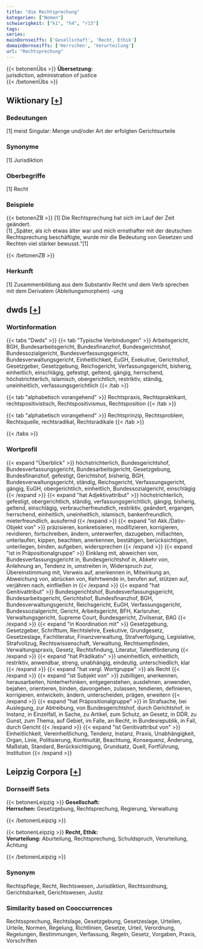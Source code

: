 ```yaml
---
title: "die Rechtsprechung"
kategorien: ["Nomen"]
schwierigkeit: ["k1", "h4", "r13"]
tags:
series:
mainDornseiffs: ['Gesellschaft', 'Recht, Ethik']
domainDornseiffs: ['Herrschen', 'Verurteilung']
url: "Rechtsprechung"
---
```


{{< betonenÜbs >}}
**Übersetzung:**  
jurisdiction, administration of justice  
{{< /betonenÜbs >}}

## Wiktionary [[+](https://de.wiktionary.org/wiki/Rechtsprechung)]

### Bedeutungen
[1] meist Singular: Menge und/oder Art der erfolgten Gerichtsurteile  

### Synonyme
[1] Jurisdiktion  

### Oberbegriffe
[1] Recht  

### Beispiele
{{< betonenZB >}}
[1] Die Rechtsprechung hat sich im Lauf der Zeit geändert.  
[1] „Später, als ich etwas älter war und mich ernsthafter mit der deutschen Rechtsprechung beschäftigte, wurde mir die Bedeutung von Gesetzen und Rechten viel stärker bewusst.“[1]  

{{< /betonenZB >}}
### Herkunft
[1] Zusammenbildung aus dem Substantiv Recht und dem Verb sprechen mit dem Derivatem (Ableitungsmorphem) -ung  



## dwds [[+](https://www.dwds.de/wb/Rechtsprechung)]

### Wortinformation
{{< tabs "Dwds" >}}
{{< tab "Typische Verbindungen" >}}
Arbeitsgericht, BGH, Bundesarbeitsgericht, Bundesfinanzhof, Bundesgerichtshof, Bundessozialgericht, Bundesverfassungsgericht, Bundesverwaltungsgericht, Einheitlichkeit, EuGH, Exekutive, Gerichtshof, Gesetzgeber, Gesetzgebung, Reichsgericht, Verfassungsgericht, bisherig, einheitlich, einschlägig, gefestigt, geltend, gängig, herrschend, höchstrichterlich, islamisch, obergerichtlich, restriktiv, ständig, uneinheitlich, verfassungsgerichtlich
{{< /tab >}}

{{< tab "alphabetisch vorangehend" >}}
Rechtspraxis, Rechtspraktikant, rechtspositivistisch, Rechtspositivismus, Rechtsposition
{{< /tab >}}

{{< tab "alphabetisch vorangehend" >}}
Rechtsprinzip, Rechtsproblem, Rechtsquelle, rechtsradikal, Rechtsradikale
{{< /tab >}}

{{< /tabs >}}

### Wortprofil
{{< expand "Überblick" >}} höchstrichterlich, Bundesgerichtshof, Bundesverfassungsgericht, Bundesarbeitsgericht, Gesetzgebung, Bundesfinanzhof, gefestigt, Gerichtshof, bisherig, BGH, Bundesverwaltungsgericht, ständig, Reichsgericht, Verfassungsgericht, gängig, EuGH, obergerichtlich, einheitlich, Bundessozialgericht, einschlägig {{< /expand >}}
{{< expand "hat Adjektivattribut" >}} höchstrichterlich, gefestigt, obergerichtlich, ständig, verfassungsgerichtlich, gängig, bisherig, geltend, einschlägig, verbraucherfreundlich, restriktiv, geändert, ergangen, herrschend, einheitlich, uneinheitlich, islamisch, bankenfreundlich, mieterfreundlich, ausufernd {{< /expand >}}
{{< expand "ist Akk./Dativ-Objekt von" >}} präzisieren, konkretisieren, modifizieren, korrigieren, revidieren, fortschreiben, ändern, unterwerfen, dazugeben, mißachten, unterlaufen, kippen, beachten, anerkennen, bestätigen, berücksichtigen, unterliegen, binden, aufgeben, widersprechen {{< /expand >}}
{{< expand "ist in Präpositionalgruppe" >}} Einklang mit, abweichen von, Bundesverfassungsgericht in, Bundesgerichtshof in, Abkehr von, Anlehnung an, Tendenz in, umstreiten in, Widerspruch zur, Übereinstimmung mit, Verweis auf, anerkennen in, Mitwirkung an, Abweichung von, abrücken von, Kehrtwende in, berufen auf, stützen auf, verjähren nach, einfließen in {{< /expand >}}
{{< expand "hat Genitivattribut" >}} Bundesgerichtshof, Bundesverfassungsgericht, Bundesarbeitsgericht, Gerichtshof, Bundesfinanzhof, BGH, Bundesverwaltungsgericht, Reichsgericht, EuGH, Verfassungsgericht, Bundessozialgericht, Gericht, Arbeitsgericht, BFH, Karlsruher, Verwaltungsgericht, Supreme Court, Bundesgericht, Zivilsenat, BAG {{< /expand >}}
{{< expand "in Koordination mit" >}} Gesetzgebung, Gesetzgeber, Schrifttum, Rechtslehre, Exekutive, Grundgesetz, Gesetzeslage, Fachliteratur, Finanzverwaltung, Strafverfolgung, Legislative, Strafvollzug, Rechtswissenschaft, Verwaltung, Rechtsempfinden, Verwaltungspraxis, Gesetz, Rechtsfindung, Literatur, Talentförderung {{< /expand >}}
{{< expand "hat Prädikativ" >}} uneinheitlich, einheitlich, restriktiv, anwendbar, streng, unabhängig, eindeutig, unterschiedlich, klar {{< /expand >}}
{{< expand "hat vergl. Wortgruppe" >}} als Recht {{< /expand >}}
{{< expand "ist Subjekt von" >}} zubilligen, anerkennen, herausarbeiten, hinterherhinken, entgegenstehen, ausdehnen, anwenden, bejahen, orientieren, binden, davongehen, zulassen, tendieren, definieren, korrigieren, entwickeln, ändern, unterscheiden, prägen, erweitern {{< /expand >}}
{{< expand "hat Präpositionalgruppe" >}} in Strafsache, bei Auslegung, zur Abtreibung, von Bundesgerichtshof, durch Gerichtshof, in Instanz, in Einzelfall, in Sache, zu Artikel, zum Schutz, an Gesetz, in DDR, zu Gunst, zum Thema, auf Gebiet, im Falle, an Recht, in Bundesrepublik, in Fall, durch Gericht {{< /expand >}}
{{< expand "ist Genitivattribut von" >}} Einheitlichkeit, Vereinheitlichung, Tendenz, Instanz, Praxis, Unabhängigkeit, Organ, Linie, Politisierung, Kontinuität, Beachtung, Konsequenz, Änderung, Maßstab, Standard, Berücksichtigung, Grundsatz, Quell, Fortführung, Institution {{< /expand >}}

## Leipzig Corpora [[+](https://corpora.uni-leipzig.de/en/res?word=Rechtsprechung&corpusId=deu_newscrawl-public_2018)]

### Dornseiff Sets
{{< betonenLeipzig >}}
**Gesellschaft:**  
**Herrschen:** Gesetzgebung, Rechtsprechung, Regierung, Verwaltung  

{{< /betonenLeipzig >}}


{{< betonenLeipzig >}}
**Recht, Ethik:**  
**Verurteilung:** Aburteilung, Rechtsprechung, Schuldspruch, Verurteilung, Ächtung  

{{< /betonenLeipzig >}}

### Synonym
Rechtspflege, Recht, Rechtswesen, Jurisdiktion, Rechtsordnung, Gerichtsbarkeit, Gerichtswesen, Justiz


### Similarity based on Cooccurrences
Rechtssprechung, Rechtslage, Gesetzgebung, Gesetzeslage, Urteilen, Urteile, Normen, Regelung, Richtlinien, Gesetze, Urteil, Verordnung, Regelungen, Bestimmungen, Verfassung, Regeln, Gesetz, Vorgaben, Praxis, Vorschriften

